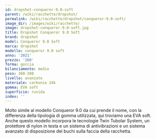 ```yaml
---
id: dropshot-conqueror-9.0-soft
parent: /wiki/racchette/dropshot/
permalink: /wiki/racchette/dropshot/conqueror-9.0-soft/
image_dir: /images/wiki/racchette/
image: dropshot-conqueror-9.0-soft.jpg
title: Dropshot Conqueror 9.0 Soft
brand: dropshot
model: Conqueror 9.0 Soft
marca: dropshot
modello: conqueror 9.0 soft
anno: '2021'
prezzo: '260'
forma: goccia
bilanciamento: medio
peso: 360-380
livello: avanzato
materiale: carbonio 24k
gomma: EVA soft
superficie: ruvida
index: ''
---
```

Molto simile al modello Conqueror 9.0 da cui prende il nome, con la differenza della tipologia di gomma utilizzata, qui troviamo una EVA soft. Anche questo modello incorpora le tecnologie Twin Tubolar System, un protettore di nylon in testa e un sistema di antivibrazioni e un sistema avanzato di disposizione dei buchi sulla faccia della racchetta.